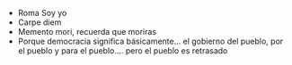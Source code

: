 - Roma Soy yo
- Carpe diem
- Memento mori, recuerda que moriras
- Porque democracia significa básicamente...  el gobierno del pueblo, por el pueblo y para el pueblo.... pero el pueblo es retrasado
